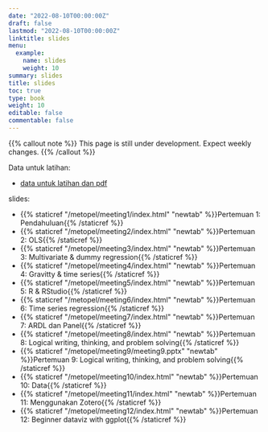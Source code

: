 ```yaml
---
date: "2022-08-10T00:00:00Z"
draft: false
lastmod: "2022-08-10T00:00:00Z"
linktitle: slides
menu:
  example:
    name: slides
    weight: 10
summary: slides
title: slides
toc: true
type: book
weight: 10
editable: false
commentable: false
---
```


{{% callout note %}} This page is still under development. Expect weekly changes. {{% /callout %}}

Data untuk latihan:

- [data untuk latihan dan pdf](https://drive.google.com/drive/u/1/folders/1exmFFbe7Ons-0nQ_arqtp0N9ZzG1Cozk)

slides:

- {{% staticref "/metopel/meeting1/index.html" "newtab" %}}Pertemuan 1: Pendahuluan{{% /staticref %}}
- {{% staticref "/metopel/meeting2/index.html" "newtab" %}}Pertemuan 2: OLS{{% /staticref %}}
- {{% staticref "/metopel/meeting3/index.html" "newtab" %}}Pertemuan 3: Multivariate & dummy regression{{% /staticref %}}
- {{% staticref "/metopel/meeting4/index.html" "newtab" %}}Pertemuan 4: Gravitty & time series{{% /staticref %}}
- {{% staticref "/metopel/meeting5/index.html" "newtab" %}}Pertemuan 5: R & RStudio{{% /staticref %}}
- {{% staticref "/metopel/meeting6/index.html" "newtab" %}}Pertemuan 6: Time series regression{{% /staticref %}}
- {{% staticref "/metopel/meeting7/index.html" "newtab" %}}Pertemuan 7: ARDL dan Panel{{% /staticref %}}
- {{% staticref "/metopel/meeting8/index.html" "newtab" %}}Pertemuan 8: Logical writing, thinking, and problem solving{{% /staticref %}}
- {{% staticref "/metopel/meeting9/meeting9.pptx" "newtab" %}}Pertemuan 9: Logical writing, thinking, and problem solving{{% /staticref %}}
- {{% staticref "/metopel/meeting10/index.html" "newtab" %}}Pertemuan 10: Data{{% /staticref %}}
- {{% staticref "/metopel/meeting11/index.html" "newtab" %}}Pertemuan 11: Menggunakan Zotero{{% /staticref %}}
- {{% staticref "/metopel/meeting12/index.html" "newtab" %}}Pertemuan 12: Beginner dataviz with ggplot{{% /staticref %}}